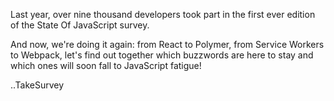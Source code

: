Last year, over nine thousand developers took part in the first ever edition of the State Of JavaScript survey.

And now, we're doing it again: from React to Polymer, from Service Workers to Webpack, let's find out together which buzzwords are here to stay and which ones will soon fall to JavaScript fatigue!

..TakeSurvey
